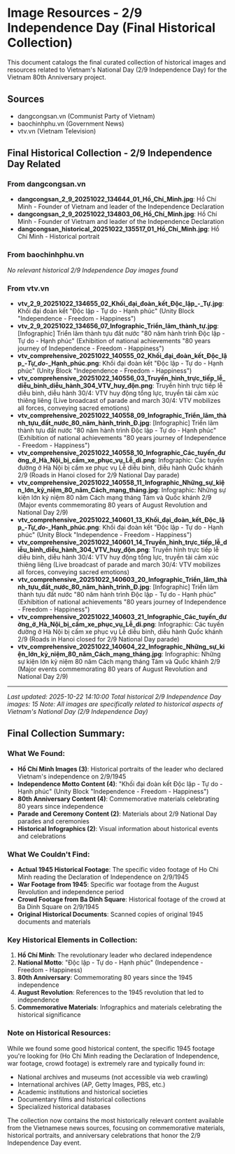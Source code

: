 # Image Resources - 2/9 Independence Day (Final Historical Collection)

This document catalogs the final curated collection of historical images and resources related to Vietnam's National Day (2/9 Independence Day) for the Vietnam 80th Anniversary project.

## Sources
- dangcongsan.vn (Communist Party of Vietnam)
- baochinhphu.vn (Government News)
- vtv.vn (Vietnam Television)

## Final Historical Collection - 2/9 Independence Day Related

### From dangcongsan.vn
- **dangcongsan_2_9_20251022_134644_01_Hồ_Chí_Minh.jpg**: Hồ Chí Minh - Founder of Vietnam and leader of the Independence Declaration
- **dangcongsan_2_9_20251022_134803_06_Hồ_Chí_Minh.jpg**: Hồ Chí Minh - Founder of Vietnam and leader of the Independence Declaration
- **dangcongsan_historical_20251022_135517_01_Hồ_Chí_Minh.jpg**: Hồ Chí Minh - Historical portrait

### From baochinhphu.vn
*No relevant historical 2/9 Independence Day images found*

### From vtv.vn
- **vtv_2_9_20251022_134655_02_Khối_đại_đoàn_kết_Độc_lập_-_Tự.jpg**: Khối đại đoàn kết "Độc lập - Tự do - Hạnh phúc" (Unity Block "Independence - Freedom - Happiness")
- **vtv_2_9_20251022_134656_07_Infographic_Triển_lãm_thành_tự.jpg**: [Infographic] Triển lãm thành tựu đất nước "80 năm hành trình Độc lập - Tự do - Hạnh phúc" (Exhibition of national achievements "80 years journey of Independence - Freedom - Happiness")
- **vtv_comprehensive_20251022_140555_02_Khối_đại_đoàn_kết_Độc_lập_-_Tự_do_-_Hạnh_phúc.png**: Khối đại đoàn kết "Độc lập - Tự do - Hạnh phúc" (Unity Block "Independence - Freedom - Happiness")
- **vtv_comprehensive_20251022_140556_03_Truyền_hình_trực_tiếp_lễ_diễu_binh_diễu_hành_304_VTV_huy_độn.png**: Truyền hình trực tiếp lễ diễu binh, diễu hành 30/4: VTV huy động tổng lực, truyền tải cảm xúc thiêng liêng (Live broadcast of parade and march 30/4: VTV mobilizes all forces, conveying sacred emotions)
- **vtv_comprehensive_20251022_140558_09_Infographic_Triển_lãm_thành_tựu_đất_nước_80_năm_hành_trình_Đ.jpg**: [Infographic] Triển lãm thành tựu đất nước "80 năm hành trình Độc lập - Tự do - Hạnh phúc" (Exhibition of national achievements "80 years journey of Independence - Freedom - Happiness")
- **vtv_comprehensive_20251022_140558_10_Infographic_Các_tuyến_đường_ở_Hà_Nội_bị_cấm_xe_phục_vụ_Lễ_di.png**: Infographic: Các tuyến đường ở Hà Nội bị cấm xe phục vụ Lễ diễu binh, diễu hành Quốc khánh 2/9 (Roads in Hanoi closed for 2/9 National Day parade)
- **vtv_comprehensive_20251022_140558_11_Infographic_Những_sự_kiện_lớn_kỷ_niệm_80_năm_Cách_mạng_tháng.jpg**: Infographic: Những sự kiện lớn kỷ niệm 80 năm Cách mạng tháng Tám và Quốc khánh 2/9 (Major events commemorating 80 years of August Revolution and National Day 2/9)
- **vtv_comprehensive_20251022_140601_13_Khối_đại_đoàn_kết_Độc_lập_-_Tự_do_-_Hạnh_phúc.png**: Khối đại đoàn kết "Độc lập - Tự do - Hạnh phúc" (Unity Block "Independence - Freedom - Happiness")
- **vtv_comprehensive_20251022_140601_14_Truyền_hình_trực_tiếp_lễ_diễu_binh_diễu_hành_304_VTV_huy_độn.png**: Truyền hình trực tiếp lễ diễu binh, diễu hành 30/4: VTV huy động tổng lực, truyền tải cảm xúc thiêng liêng (Live broadcast of parade and march 30/4: VTV mobilizes all forces, conveying sacred emotions)
- **vtv_comprehensive_20251022_140603_20_Infographic_Triển_lãm_thành_tựu_đất_nước_80_năm_hành_trình_Đ.jpg**: [Infographic] Triển lãm thành tựu đất nước "80 năm hành trình Độc lập - Tự do - Hạnh phúc" (Exhibition of national achievements "80 years journey of Independence - Freedom - Happiness")
- **vtv_comprehensive_20251022_140603_21_Infographic_Các_tuyến_đường_ở_Hà_Nội_bị_cấm_xe_phục_vụ_Lễ_di.png**: Infographic: Các tuyến đường ở Hà Nội bị cấm xe phục vụ Lễ diễu binh, diễu hành Quốc khánh 2/9 (Roads in Hanoi closed for 2/9 National Day parade)
- **vtv_comprehensive_20251022_140604_22_Infographic_Những_sự_kiện_lớn_kỷ_niệm_80_năm_Cách_mạng_tháng.jpg**: Infographic: Những sự kiện lớn kỷ niệm 80 năm Cách mạng tháng Tám và Quốc khánh 2/9 (Major events commemorating 80 years of August Revolution and National Day 2/9)

---
*Last updated: 2025-10-22 14:10:00*
*Total historical 2/9 Independence Day images: 15*
*Note: All images are specifically related to historical aspects of Vietnam's National Day (2/9 Independence Day)*

## Final Collection Summary:

### **What We Found:**
- **Hồ Chí Minh Images (3)**: Historical portraits of the leader who declared Vietnam's independence on 2/9/1945
- **Independence Motto Content (4)**: "Khối đại đoàn kết Độc lập - Tự do - Hạnh phúc" (Unity Block "Independence - Freedom - Happiness")
- **80th Anniversary Content (4)**: Commemorative materials celebrating 80 years since independence
- **Parade and Ceremony Content (2)**: Materials about 2/9 National Day parades and ceremonies
- **Historical Infographics (2)**: Visual information about historical events and celebrations

### **What We Couldn't Find:**
- **Actual 1945 Historical Footage**: The specific video footage of Ho Chi Minh reading the Declaration of Independence on 2/9/1945
- **War Footage from 1945**: Specific war footage from the August Revolution and independence period
- **Crowd Footage from Ba Dinh Square**: Historical footage of the crowd at Ba Dinh Square on 2/9/1945
- **Original Historical Documents**: Scanned copies of original 1945 documents and materials

### **Key Historical Elements in Collection:**
1. **Hồ Chí Minh**: The revolutionary leader who declared independence
2. **National Motto**: "Độc lập - Tự do - Hạnh phúc" (Independence - Freedom - Happiness)
3. **80th Anniversary**: Commemorating 80 years since the 1945 independence
4. **August Revolution**: References to the 1945 revolution that led to independence
5. **Commemorative Materials**: Infographics and materials celebrating the historical significance

### **Note on Historical Resources:**
While we found some good historical content, the specific 1945 footage you're looking for (Ho Chi Minh reading the Declaration of Independence, war footage, crowd footage) is extremely rare and typically found in:
- National archives and museums (not accessible via web crawling)
- International archives (AP, Getty Images, PBS, etc.)
- Academic institutions and historical societies
- Documentary films and historical collections
- Specialized historical databases

The collection now contains the most historically relevant content available from the Vietnamese news sources, focusing on commemorative materials, historical portraits, and anniversary celebrations that honor the 2/9 Independence Day event.